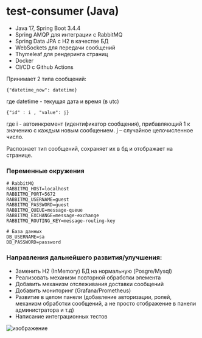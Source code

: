 # test-consumer (Java)
- Java 17, Spring Boot 3.4.4
- Spring AMQP для интеграции с RabbitMQ
- Spring Data JPA с H2 в качестве БД
- WebSockets для передачи сообщений
- Thymeleaf для рендеринга страниц
- Docker
- CI/CD с Github Actions

Принимает 2 типа сообщений:
```
{"datetime_now": datetime}
```
где datetime - текущая дата и время (в utc)


```
{"id" : i , "value": j}
```
где i - автоинкремент (идентификатор сообщения), прибавляющий 1 к значению с каждым новым сообщением.
j – случайное целочисленное число.

Распознает тип сообщений, сохраняет их в бд и отображает на странице.

### Переменные окружения
```
# RabbitMQ
RABBITMQ_HOST=localhost
RABBITMQ_PORT=5672
RABBITMQ_USERNAME=guest
RABBITMQ_PASSWORD=guest
RABBITMQ_QUEUE=message-queue
RABBITMQ_EXCHANGE=message-exchange
RABBITMQ_ROUTING_KEY=message-routing-key

# База данных
DB_USERNAME=sa
DB_PASSWORD=password
```

### Направления дальнейшего развития/улучшения:
- Заменить H2 (InMemory) БД на нормальную (Posgre/Mysql)
- Реализовать механизм повторной обработки элемента
- Добавить механизм отслеживания доставки сообщений
- Добавить мониторинг (Grafana/Prometheus)
- Развитие в целом панели (добавление авторизации, ролей, механизм обработки сообщений, а не просто отображение в панели администратора и т.д)
- Написание интеграционных тестов

![изображение](https://github.com/user-attachments/assets/cef0bd99-4478-460c-bdd4-69a85a17785e)
